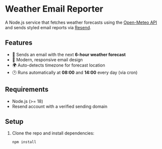 # Weather Email Reporter

A Node.js service that fetches weather forecasts using the [Open-Meteo API](https://open-meteo.com/) and sends styled email reports via [Resend](https://resend.com/).

## Features
- 📩 Sends an email with the next **6-hour weather forecast**
- 🎨 Modern, responsive email design
- 🌍 Auto-detects timezone for forecast location
- 🕑 Runs automatically at **08:00** and **14:00** every day (via cron)

## Requirements
- Node.js (>= 18)
- Resend account with a verified sending domain

## Setup

1. Clone the repo and install dependencies:
   ```bash
   npm install
